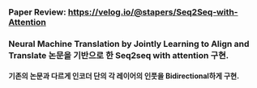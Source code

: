 ### Paper Review: https://velog.io/@stapers/Seq2Seq-with-Attention 
### Neural Machine Translation by Jointly Learning to Align and Translate 논문을 기반으로 한 Seq2seq with attention 구현.
#### 기존의 논문과 다르게 인코더 단의 각 레이어의 인풋을 Bidirectional하게 구현.
